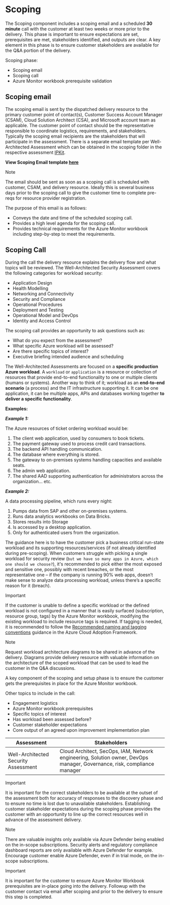 # Scoping

The Scoping component includes a scoping email and a scheduled **30 minute** call with the customer at least two weeks or more prior to the delivery. This phase is important to ensure expectations are set, prerequisites are met, stakeholders identified, and outputs are clear.
A key element in this phase is to ensure customer stakeholders are available for the Q&A portion of the delivery.  

Scoping phase:

- Scoping email
- Scoping call 
- Azure Monitor workbook prerequisite validation  

## Scoping email

The scoping email is sent by the dispatched delivery resource to the primary customer point of contact(s), Customer Success Account Manager (CSAM), Cloud Solution Architect (CSA), and Microsoft account team as applicable.
The customer point of contact should be the representative responsible to coordinate logistics, requirements, and stakeholders. Typically the scoping email recipients are the stakeholders that will participate in the assessment. There is a separate email template per Well-Architected Assessment which can be obtained in the scoping folder in the respective assessment [IPKit](https://aka.ms/waf/ipkits).

**View Scoping Email template [here](https://microsoft.sharepoint.com/:u:/r/teams/ASDIPRelease/IP%20Release/Secure%20Infrastructure/Assessment%20Program/Well-Architected%20Security%20Assessment/3-Scoping%20Call%20Artifacts/CUSTOMER%20NAME%20Well-Architected%20Security%20Assessment.oft?csf=1&web=1&e=rtfaYP)**

> [!NOTE]
> The email should be sent as soon as a scoping call is scheduled with customer, CSAM, and delivery resource.  Ideally this is several business days prior to the scoping call to give the customer time to complete pre-reqs for resource provider registration.

The purpose of this email is as follows:

- Conveys the date and time of the scheduled scoping call.
- Provides a high level agenda for the scoping call.
- Provides technical requirements for the Azure Monitor workbook including step-by-step to meet the requirements.

## Scoping Call

During the call the delivery resource explains the delivery flow and what topics will be reviewed. The Well-Architected Security Assessment covers the following categories for workload security:  

- Application Design
- Health Modelling
- Networking and Connectivity
- Security and Compliance
- Operational Procedures
- Deployment and Testing
- Operational Model and DevOps
- Identity and Access Control

The scoping call provides an opportunity to ask questions such as:

- What do you expect from the assessment?
- What specific Azure workload will be assessed?
- Are there specific topics of interest?
- Executive briefing intended audience and scheduling

The Well-Architected Assessments are focused on a **specific production Azure workload**. A `workload` or `application` is a resource or collection of resources that provide end-to-end functionality to one or multiple clients (humans or systems). Another way to think of it; workload as an **end-to-end scenario** (a process) and the IT infrastructure supporting it. It can be one application, it can be multiple apps, APIs and databases working together **to deliver a specific functionality**.

**Examples:**

***Example 1:***

The Azure resources of ticket ordering workload would be:

1. The client web application, used by consumers to book tickets.
2. The payment gateway used to process credit card transactions.
3. The backend API handling communication.
4. The database where everything is stored.
5. The gateway to on-premises systems handling capacities and available seats.
6. The admin web application.
7. The shared AAD supporting authentication for administrators across the organization... etc.


***Example 2:***

A data processing pipeline, which runs every night:

1. Pumps data from SAP and other on-premises systems.
2. Runs data analytics workbooks on Data Bricks.
3. Stores results into Storage
4. Is accessed by a desktop application.
5. Only for authenticated users from the organization.

The guidance here is to have the customer pick a business critical run-state workload and its supporting resources/services (if not already identified during pre-scoping). When customers struggle with picking a single workload for security review (`but we have so many apps in Azure, which one should we choose?`), it's recommended to pick either the most exposed and sensitive one, possibly with recent breaches, or the most representative one – if the company is running 90% web apps, doesn’t make sense to analyze data processing workload, unless there’s a specific reason for it (breach).  

> [!IMPORTANT]
> If the customer is unable to define a specific workload or the defined workload is not configured in a manner that is easily surfaced (subscription, resource group, tags) by the Azure Monitor workbook, modifying the existing workload to include resource tags is required. If tagging is needed, it is recommended to follow the [Recommended naming and tagging conventions](https://docs.microsoft.com/en-us/azure/cloud-adoption-framework/ready/azure-best-practices/naming-and-tagging) guidance in the Azure Cloud Adoption Framework.

> [!NOTE]
> Request workload architecture diagrams to be shared in advance of the delivery.  Diagrams provide delivery resource with valuable information on the architecture of the scoped workload that can be used to lead the customer in the Q&A discussions.

A key component of the scoping and setup phase is to ensure the customer gets the prerequisites in place for the Azure Monitor workbook.  

Other topics to include in the call:

- Engagement logistics  
- Azure Monitor workbook prerequisites
- Specific topics of interest
- Has workload been assessed before?
- Customer stakeholder expectations
- Core output of an agreed upon improvement implementation plan  

|Assessment|Stakeholders|
|-------|------------|
|Well-Architected Security Assessment |Cloud Architect, SecOps, IAM, Network engineering, Solution owner, DevOps manager, Governance, risk, compliance manager |  

>[!Important]
> It is important for the correct stakeholders to be available at the outset of the assessment both for accuracy of responses to the discovery phase and to ensure no time is lost due to unavailable stakeholders.
> Establishing customer stakeholder expectations during the scoping phase provides the customer with an opportunity to line up the correct resources well in advance of the assessment delivery.  

> [!NOTE]
> There are valuable insights only available via Azure Defender being enabled on the in-scope subscriptions.  Security alerts and regulatory compliance dashboard reports are only available with Azure Defender for example.  Encourage customer enable Azure Defender, even if in trial mode, on the in-scope subscriptions.

>[!Important]
> It is important for the customer to ensure Azure Monitor Workbook prerequisites are in-place going into the delivery. Followup with the customer contact via email after scoping and prior to the delivery to ensure this step is completed.  

